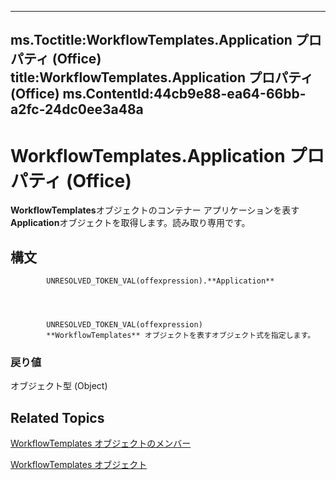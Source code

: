 

---
ms.Toctitle:WorkflowTemplates.Application プロパティ (Office)
title:WorkflowTemplates.Application プロパティ (Office)
ms.ContentId:44cb9e88-ea64-66bb-a2fc-24dc0ee3a48a
---
# WorkflowTemplates.Application プロパティ (Office)




**WorkflowTemplates**オブジェクトのコンテナー アプリケーションを表す**Application**オブジェクトを取得します。読み取り専用です。

## 構文

            UNRESOLVED_TOKEN_VAL(offexpression).**Application**




            UNRESOLVED_TOKEN_VAL(offexpression)
            **WorkflowTemplates** オブジェクトを表すオブジェクト式を指定します。

### 戻り値
オブジェクト型 (Object)





## Related Topics

[WorkflowTemplates オブジェクトのメンバー](a29def44-dfe2-04fb-db6d-585c31e0fb32.md)

[WorkflowTemplates オブジェクト](01df4716-4440-7761-8504-22f78e40f8e4.md)




